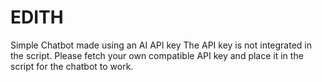 # EDITH
Simple Chatbot made using an AI API key
The API key is not integrated in the script.
Please fetch your own compatible API key and place it in the script for the chatbot to work.
